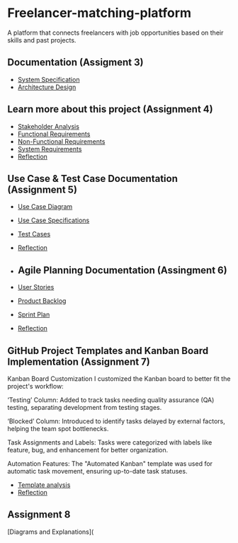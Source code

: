 
# Freelancer-matching-platform
A platform that connects freelancers with job opportunities based on their skills and past projects.

##  Documentation (Assigment 3)
- [System Specification](SPECIFICATION.md)
- [Architecture Design](ARCHITECTURE.md)

## Learn more about this project (Assignment 4)

- [Stakeholder Analysis](STAKEHOLDER_ANALYSIS.md)
- [Functional Requirements](FUNCTIONAL_REQUIREMENTS.md)
- [Non-Functional Requirements](NON_FUNCTIONAL_REQUIREMENTS.md)
- [System Requirements](SYSTEM_REQUIREMENTS.md)
- [Reflection](REFLECTION.md)


## Use Case & Test Case Documentation (Assignment 5)

- [Use Case Diagram](Use_case_diagram.md)
- [Use Case Specifications](Use_case_specifications.md)
- [Test Cases](Test_cases.md)
- [Reflection](Reflection.md)

- ## Agile Planning Documentation (Assingment 6)

- [User Stories](User_stories.md)
- [Product Backlog](Product_backlog.md)
- [Sprint Plan](Sprint_plan.md)
- [Reflection](Reflection.md)


## GitHub Project Templates and Kanban Board Implementation (Assignment 7)
Kanban Board Customization
I customized the Kanban board to better fit the project's workflow:

‘Testing’ Column: Added to track tasks needing quality assurance (QA) testing, separating development from testing stages.

‘Blocked’ Column: Introduced to identify tasks delayed by external factors, helping the team spot bottlenecks.

Task Assignments and Labels: Tasks were categorized with labels like feature, bug, and enhancement for better organization.

Automation Features: The "Automated Kanban" template was used for automatic task movement, ensuring up-to-date task statuses.

- [Template analysis](kanban-explanation.md)
- [Reflection](kanban-reflection.md)

## Assignment 8
[Diagrams and Explanations](



